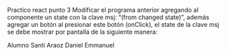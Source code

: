 Practico react punto 3
Modificar el programa anterior agregando al componente un state con la clave msj: “(from changed state)”, además agregar un botón al presionar este botón (onClick), el state de la clave msj se debe mostrar por pantalla de la siguiente manera: 

Alumno
Santi Araoz Daniel Emmanuel